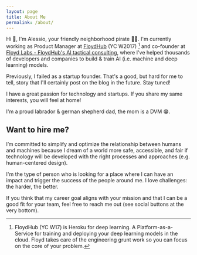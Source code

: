 ```yaml
---
layout: page
title: About Me
permalink: /about/
---
```


Hi 👋, I'm Alessio, your friendly neighborhood pirate 🏴‍☠️. I'm currently working as Product Manager at [FloydHub](https://www.floydhub.com/) (YC W2017) [^1] and co-founder at [Floyd Labs - FloydHub's AI tactical consulting](https://www.floydlabs.ai/), where I've helped thousands of developers and companies to build & train AI (i.e. machine and deep learning) models.

Previously, I failed as a startup founder. That's a good, but hard for me to tell, story that I'll certainly post on the blog in the future. Stay tuned!

I have a great passion for technology and startups. If you share my same interests, you will feel at home!

I'm a proud labrador & german shepherd dad, the mom is a DVM 😁.

## Want to hire me?

I’m committed to simplify and optimize the relationship between humans and machines because I dream of a world more safe, accessible, and fair if technology will be developed with the right processes and approaches (e.g. human-centered design). 

I'm the type of person who is looking for a place where I can have an impact and trigger the success of the people around me. I love challenges: the harder, the better.

If you think that my career goal aligns with your mission and that I can be a good fit for your team, feel free to reach me out (see social buttons at the very bottom).

[^1]: FloydHub (YC W17) is Heroku for deep learning. A Platform-as-a-Service for training and deploying your deep learning models in the cloud. Floyd takes care of the engineering grunt work so you can focus on the core of your problem.
